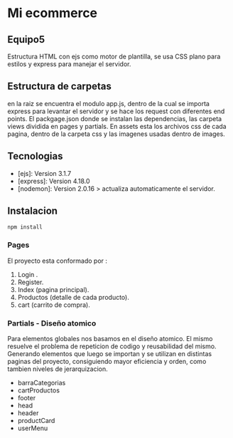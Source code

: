 # Mi ecommerce

## Equipo5

Estructura HTML con ejs como motor de plantilla, se usa CSS plano para estilos y express para manejar el servidor.

## Estructura de carpetas

en la raiz se encuentra el modulo app.js, dentro de la cual se importa express para levantar el servidor y se hace los request con diferentes end points. El packgage.json donde se instalan las dependencias, las carpeta views dividida en pages y partials. En assets esta los archivos css de cada pagina, dentro de la carpeta css y las imagenes usadas dentro de images.

## Tecnologias
 *  [ejs]: Version 3.1.7
 *  [express]: Version 4.18.0
 *  [nodemon]: Version 2.0.16 > actualiza automaticamente el servidor.

## Instalacion 
    npm install 

### Pages

El proyecto esta conformado por :

1. Login .
2. Register.
3. Index (pagina principal).
4. Productos (detalle de cada producto). 
5. cart (carrito de compra). 

### Partials - Diseño atomico

Para elementos globales nos basamos en el diseño atomico. El mismo resuelve el problema de repeticion de codigo y reusabilidad del mismo. Generando elementos que luego se importan y se utilizan en distintas paginas del proyecto, consiguiendo mayor eficiencia y orden, como tambien niveles de jerarquizacion.

* barraCategorias
* cartProductos
* footer
* head
* header
* productCard
* userMenu

